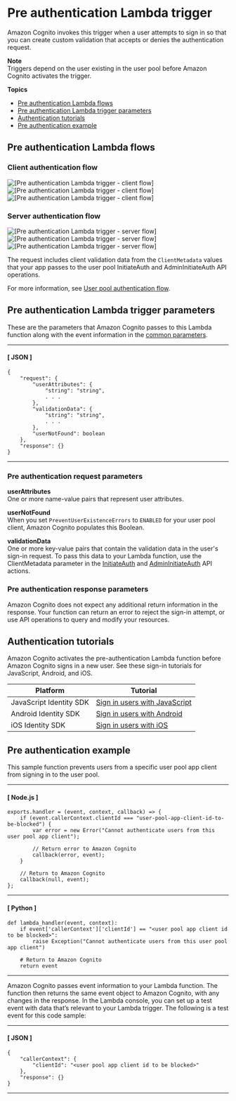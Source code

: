 # Pre authentication Lambda trigger<a name="user-pool-lambda-pre-authentication"></a>

Amazon Cognito invokes this trigger when a user attempts to sign in so that you can create custom validation that accepts or denies the authentication request\.

**Note**  
Triggers depend on the user existing in the user pool before Amazon Cognito activates the trigger\.

**Topics**
+ [Pre authentication Lambda flows](#user-pool-lambda-pre-authentication-flows)
+ [Pre authentication Lambda trigger parameters](#cognito-user-pools-lambda-trigger-syntax-pre-auth)
+ [Authentication tutorials](#aws-lambda-triggers-pre-authentication-tutorials)
+ [Pre authentication example](#aws-lambda-triggers-pre-authentication-example)

## Pre authentication Lambda flows<a name="user-pool-lambda-pre-authentication-flows"></a>

### Client authentication flow<a name="user-pool-lambda-pre-authentication-1"></a>

![\[Pre authentication Lambda trigger - client flow\]](http://docs.aws.amazon.com/cognito/latest/developerguide/)![\[Pre authentication Lambda trigger - client flow\]](http://docs.aws.amazon.com/cognito/latest/developerguide/)![\[Pre authentication Lambda trigger - client flow\]](http://docs.aws.amazon.com/cognito/latest/developerguide/)

### Server authentication flow<a name="user-pool-lambda-pre-authentication-2"></a>

![\[Pre authentication Lambda trigger - server flow\]](http://docs.aws.amazon.com/cognito/latest/developerguide/)![\[Pre authentication Lambda trigger - server flow\]](http://docs.aws.amazon.com/cognito/latest/developerguide/)![\[Pre authentication Lambda trigger - server flow\]](http://docs.aws.amazon.com/cognito/latest/developerguide/)

The request includes client validation data from the `ClientMetadata` values that your app passes to the user pool InitiateAuth and AdminInitiateAuth API operations\.

For more information, see [User pool authentication flow](amazon-cognito-user-pools-authentication-flow.md)\.

## Pre authentication Lambda trigger parameters<a name="cognito-user-pools-lambda-trigger-syntax-pre-auth"></a>

These are the parameters that Amazon Cognito passes to this Lambda function along with the event information in the [common parameters](https://docs.aws.amazon.com/cognito/latest/developerguide/cognito-user-identity-pools-working-with-aws-lambda-triggers.html#cognito-user-pools-lambda-trigger-syntax-shared)\.

------
#### [ JSON ]

```
{
    "request": {
        "userAttributes": {
            "string": "string",
            . . .
        },
        "validationData": {
            "string": "string",
            . . .
        },
        "userNotFound": boolean
    },
    "response": {}
}
```

------

### Pre authentication request parameters<a name="cognito-user-pools-lambda-trigger-syntax-pre-auth-request"></a>

**userAttributes**  
One or more name\-value pairs that represent user attributes\.

**userNotFound**  
When you set `PreventUserExistenceErrors` to `ENABLED` for your user pool client, Amazon Cognito populates this Boolean\.

**validationData**  
One or more key\-value pairs that contain the validation data in the user's sign\-in request\. To pass this data to your Lambda function, use the ClientMetadata parameter in the [InitiateAuth](https://docs.aws.amazon.com/cognito-user-identity-pools/latest/APIReference/API_.html) and [AdminInitiateAuth](https://docs.aws.amazon.com/cognito-user-identity-pools/latest/APIReference/API_AdminInitiateAuth.html) API actions\.

### Pre authentication response parameters<a name="cognito-user-pools-lambda-trigger-syntax-pre-auth-response"></a>

Amazon Cognito does not expect any additional return information in the response\. Your function can return an error to reject the sign\-in attempt, or use API operations to query and modify your resources\.

## Authentication tutorials<a name="aws-lambda-triggers-pre-authentication-tutorials"></a>

Amazon Cognito activates the pre\-authentication Lambda function before Amazon Cognito signs in a new user\. See these sign\-in tutorials for JavaScript, Android, and iOS\.


| Platform | Tutorial | 
| --- | --- | 
| JavaScript Identity SDK | [Sign in users with JavaScript](https://docs.aws.amazon.com/cognito/latest/developerguide/tutorial-integrating-user-pools-javascript.html#tutorial-integrating-user-pools-user-sign-in-javascript) | 
| Android Identity SDK | [Sign in users with Android](https://docs.aws.amazon.com/cognito/latest/developerguide/tutorial-integrating-user-pools-android.html#tutorial-integrating-user-pools-user-sign-in-android) | 
| iOS Identity SDK | [Sign in users with iOS](https://docs.aws.amazon.com/cognito/latest/developerguide/tutorial-integrating-user-pools-ios.html#tutorial-integrating-user-pools-authenticate-users-ios) | 

## Pre authentication example<a name="aws-lambda-triggers-pre-authentication-example"></a>

 This sample function prevents users from a specific user pool app client from signing in to the user pool\. 

------
#### [ Node\.js ]

```
exports.handler = (event, context, callback) => {
    if (event.callerContext.clientId === "user-pool-app-client-id-to-be-blocked") {
        var error = new Error("Cannot authenticate users from this user pool app client");

        // Return error to Amazon Cognito
        callback(error, event);
    }

    // Return to Amazon Cognito
    callback(null, event);
};
```

------
#### [ Python ]

```
def lambda_handler(event, context):
    if event['callerContext']['clientId'] == "<user pool app client id to be blocked>":
        raise Exception("Cannot authenticate users from this user pool app client")

    # Return to Amazon Cognito
    return event
```

------

Amazon Cognito passes event information to your Lambda function\. The function then returns the same event object to Amazon Cognito, with any changes in the response\. In the Lambda console, you can set up a test event with data that’s relevant to your Lambda trigger\. The following is a test event for this code sample: 

------
#### [ JSON ]

```
{
    "callerContext": {
        "clientId": "<user pool app client id to be blocked>"
    },
    "response": {}
}
```

------